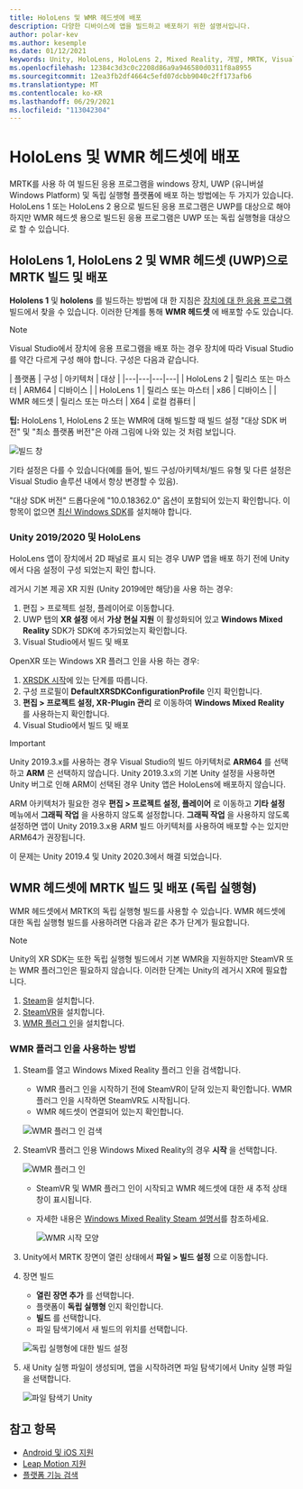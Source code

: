```yaml
---
title: HoloLens 및 WMR 헤드셋에 배포
description: 다양한 디바이스에 앱을 빌드하고 배포하기 위한 설명서입니다.
author: polar-kev
ms.author: kesemple
ms.date: 01/12/2021
keywords: Unity, HoloLens, HoloLens 2, Mixed Reality, 개발, MRTK, Visual Studio
ms.openlocfilehash: 12384c3d3c0c2208d86a9a946580d0311f8a8955
ms.sourcegitcommit: 12ea3fb2df4664c5efd07dcbb9040c2ff173afb6
ms.translationtype: MT
ms.contentlocale: ko-KR
ms.lasthandoff: 06/29/2021
ms.locfileid: "113042304"
---
```

# <a name="deploying-to-hololens-and-wmr-headsets"></a>HoloLens 및 WMR 헤드셋에 배포

MRTK를 사용 하 여 빌드된 응용 프로그램을 windows 장치, UWP (유니버설 Windows Platform) 및 독립 실행형 플랫폼에 배포 하는 방법에는 두 가지가 있습니다. HoloLens 1 또는 HoloLens 2 용으로 빌드된 응용 프로그램은 UWP를 대상으로 해야 하지만 WMR 헤드셋 용으로 빌드된 응용 프로그램은 UWP 또는 독립 실행형을 대상으로 할 수 있습니다.

## <a name="building-and-deploying-mrtk-to-hololens-1-hololens-2-and-wmr-headsets-uwp"></a>HoloLens 1, HoloLens 2 및 WMR 헤드셋 (UWP)으로 MRTK 빌드 및 배포

**Hololens 1** 및 **hololens** 를 빌드하는 방법에 대 한 지침은 [장치에 대 한 응용 프로그램](/windows/mixed-reality/mrlearning-base-ch1#build-your-application-to-your-device)빌드에서 찾을 수 있습니다. 이러한 단계를 통해 **WMR 헤드셋** 에 배포할 수도 있습니다.

> [!NOTE]
> Visual Studio에서 장치에 응용 프로그램을 배포 하는 경우 장치에 따라 Visual Studio를 약간 다르게 구성 해야 합니다. 구성은 다음과 같습니다.
>
>| 플랫폼 | 구성 | 아키텍처 | 대상 |
|---|---|---|---|
| HoloLens 2 | 릴리스 또는 마스터 | ARM64 | 디바이스 |
| HoloLens 1 | 릴리스 또는 마스터 | x86 | 디바이스 |
| WMR 헤드셋 | 릴리스 또는 마스터 | X64 | 로컬 컴퓨터 |

**팁:** HoloLens 1, HoloLens 2 또는 WMR에 대해 빌드할 때 빌드 설정 "대상 SDK 버전" 및 "최소 플랫폼 버전"은 아래 그림에 나와 있는 것 처럼 보입니다.

![빌드 창](../features/images/getting-started/BuildWindow.png)

기타 설정은 다를 수 있습니다(예를 들어, 빌드 구성/아키텍처/빌드 유형 및 다른 설정은 Visual Studio 솔루션 내에서 항상 변경할 수 있음).

"대상 SDK 버전" 드롭다운에 "10.0.18362.0" 옵션이 포함되어 있는지 확인합니다. 이 항목이 없으면 [최신 Windows SDK](https://developer.microsoft.com/windows/downloads/windows-10-sdk)를 설치해야 합니다.

### <a name="unity-20192020-and-hololens"></a>Unity 2019/2020 및 HoloLens

HoloLens 앱이 장치에서 2D 패널로 표시 되는 경우 UWP 앱을 배포 하기 전에 Unity에서 다음 설정이 구성 되었는지 확인 합니다.

레거시 기본 제공 XR 지원 (Unity 2019에만 해당)을 사용 하는 경우:

1. 편집 > 프로젝트 설정, 플레이어로 이동합니다.
1. UWP 탭의 **XR 설정** 에서 **가상 현실 지원** 이 활성화되어 있고 **Windows Mixed Reality** SDK가 SDK에 추가되었는지 확인합니다.
1. Visual Studio에서 빌드 및 배포

OpenXR 또는 Windows XR 플러그 인을 사용 하는 경우:

1. [XRSDK 시작](../configuration/getting-started-with-mrtk-and-xrsdk.md)에 있는 단계를 따릅니다.
1. 구성 프로필이 **DefaultXRSDKConfigurationProfile** 인지 확인합니다.
1. **편집 > 프로젝트 설정, XR-Plugin 관리** 로 이동하여 **Windows Mixed Reality** 를 사용하는지 확인합니다.
1. Visual Studio에서 빌드 및 배포

>[!IMPORTANT]
> Unity 2019.3.x를 사용하는 경우 Visual Studio의 빌드 아키텍처로 **ARM64** 를 선택하고 **ARM** 은 선택하지 않습니다. Unity 2019.3.x의 기본 Unity 설정을 사용하면 Unity 버그로 인해 ARM이 선택된 경우 Unity 앱은 HoloLens에 배포하지 않습니다.
>
> ARM 아키텍처가 필요한 경우 **편집 > 프로젝트 설정, 플레이어** 로 이동하고 **기타 설정** 메뉴에서 **그래픽 작업** 을 사용하지 않도록 설정합니다. **그래픽 작업** 을 사용하지 않도록 설정하면 앱이 Unity 2019.3.x용 ARM 빌드 아키텍처를 사용하여 배포할 수는 있지만 ARM64가 권장됩니다.
>
> 이 문제는 Unity 2019.4 및 Unity 2020.3에서 해결 되었습니다.

## <a name="building-and-deploying-mrtk-to-wmr-headsets-standalone"></a>WMR 헤드셋에 MRTK 빌드 및 배포 (독립 실행형)

WMR 헤드셋에서 MRTK의 독립 실행형 빌드를 사용할 수 있습니다. WMR 헤드셋에 대한 독립 실행형 빌드를 사용하려면 다음과 같은 추가 단계가 필요합니다.

> [!NOTE]
> Unity의 XR SDK는 또한 독립 실행형 빌드에서 기본 WMR을 지원하지만 SteamVR 또는 WMR 플러그인은 필요하지 않습니다. 이러한 단계는 Unity의 레거시 XR에 필요합니다.

1. [Steam](https://store.steampowered.com/about/)을 설치합니다.
1. [SteamVR](https://store.steampowered.com/app/250820/SteamVR/)을 설치합니다.
1. [WMR 플러그 인](https://store.steampowered.com/app/719950/Windows_Mixed_Reality_for_SteamVR/)을 설치합니다.

### <a name="how-to-use-wmr-plugin"></a>WMR 플러그 인을 사용하는 방법

1. Steam를 열고 Windows Mixed Reality 플러그 인을 검색합니다.
    - WMR 플러그 인을 시작하기 전에 SteamVR이 닫혀 있는지 확인합니다. WMR 플러그 인을 시작하면 SteamVR도 시작됩니다.
    - WMR 헤드셋이 연결되어 있는지 확인합니다.

    ![WMR 플러그 인 검색](../features/images/build-deploy/WMR/SteamSearchWMRPlugin.png)

1. SteamVR 플러그 인용 Windows Mixed Reality의 경우 **시작** 을 선택합니다.

    ![WMR 플러그 인](../features/images/build-deploy/WMR/WMRPlugin.png)

    - SteamVR 및 WMR 플러그 인이 시작되고 WMR 헤드셋에 대한 새 추적 상태 창이 표시됩니다.
    - 자세한 내용은 [Windows Mixed Reality Steam 설명서](https://support.microsoft.com/help/4053622/windows-10-play-steamvr-games-in-windows-mixed-reality)를 참조하세요.

        ![WMR 시작 모양](../features/images/build-deploy/WMR/WMRPluginActive.png)

1. Unity에서 MRTK 장면이 열린 상태에서 **파일 > 빌드 설정** 으로 이동합니다.

1. 장면 빌드
    - **열린 장면 추가** 를 선택합니다.
    - 플랫폼이 **독립 실행형** 인지 확인합니다.
    - **빌드** 를 선택합니다.
    - 파일 탐색기에서 새 빌드의 위치를 선택합니다.

    ![독립 실행형에 대한 빌드 설정](../features/images/build-deploy/WMR/BuildSettingsStandaloneUnity.png)

1. 새 Unity 실행 파일이 생성되며, 앱을 시작하려면 파일 탐색기에서 Unity 실행 파일을 선택합니다.

    ![파일 탐색기 Unity](../features/images/build-deploy/WMR/FileExplorerUnityExe.png)

## <a name="see-also"></a>참고 항목

- [Android 및 iOS 지원](using-ar-foundation.md)
- [Leap Motion 지원](leap-motion-mrtk.md)
- [플랫폼 기능 검색](detecting-platform-capabilities.md)